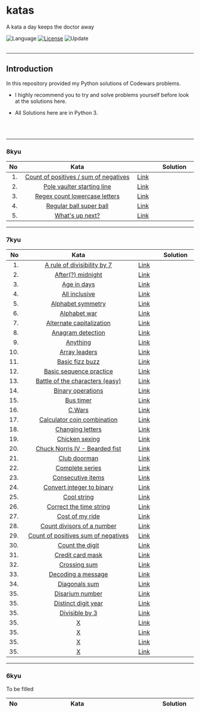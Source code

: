 # katas
A kata a day keeps the doctor away

![Language](https://img.shields.io/badge/language-Python-blue.svg)&nbsp;[![License](https://img.shields.io/badge/license-MIT-green.svg)](./LICENSE)&nbsp;![Update](https://img.shields.io/badge/update-Daily-brightgreen.svg)&nbsp;
<br><br>

---

## Introduction 

In this repository provided my Python solutions of Codewars problems. 

- I highly recommend you to try and solve problems yourself before look at the solutions here.

- All Solutions here are in Python 3.


<br><br>

---

### 8kyu

|No|<div style="width:290px">Kata</div>|<div style="width:200px">Solution</div>|<div style="width:500px">Notes</div>|
| ---: | :---: | --- | --- |
|1.|[Count of positives / sum of negatives](https://www.codewars.com/kata/576bb71bbbcf0951d5000044)|[Link](/8kyu/8kyu%20-%20Count%20of%20positives%20sum%20of%20negatives.md)|Arrays, list comprehension
|2.|[Pole vaulter starting line](https://www.codewars.com/kata/5786f8404c4709148f0006bf)|[Link](/8kyu/8kyu%20-%20Pole%20vaulter%20starting%20line.md)|Math, logic
|3.|[Regex count lowercase letters](https://www.codewars.com/kata/56a946cd7bd95ccab2000055)|[Link](/8kyu/8kyu%20-%20Count%20of%20positives%20sum%20of%20negatives.md)|Regex, find all patterns
|4.|[Regular ball super ball](https://www.codewars.com/kata/53f0f358b9cb376eca001079)|[Link](/8kyu/8kyu%20-%20Regular%20ball%20super%20ball.md)|Classes, OOP
|5.|[What's up next?](https://www.codewars.com/kata/542ebbdb494db239f8000046)|[Link](8kyu/8kyu%20-%20What's%20up%20next.md)|Iterables, generators


---


### 7kyu 

|No|<div style="width:290px">Kata</div>|<div style="width:200px">Solution</div>|<div style="width:500px">Notes</div>|
| ---: | :---: | --- | --- |
|1.|[A rule of divisibility by 7](https://www.codewars.com/kata/55e6f5e58f7817808e00002e)|[Link](/7kyu/7kyu%20-%20A%20rule%20of%20divisibility%20by%207.md)|While loops, divmod
|2.|[After(?) midnight](https://www.codewars.com/kata/56fac4cfda8ca6ec0f001746)|[Link](/7kyu/7kyu%20-%20After%20midnight.md)|Dates and times, formatting
|3.|[Age in days](https://www.codewars.com/kata/5803753aab6c2099e600000e)|[Link](/7kyu/7kyu%20-%20Age%20in%20days.md)|Dates and times
|4.|[All inclusive](https://www.codewars.com/kata/5700c9acc1555755be00027e)|[Link](/7kyu/7kyu%20-%20All%20inclusive.md)|Conditionals - all True, string rotations
|5.|[Alphabet symmetry](https://www.codewars.com/kata/59d9ff9f7905dfeed50000b0)|[Link](/7kyu/7kyu%20-%20Alphabet%20symmetry.md)|Nested list comprehensions, enumeration
|6.|[Alphabet war](https://www.codewars.com/kata/59377c53e66267c8f6000027)|[Link](/7kyu/7kyu%20-%20Alphabet%20war.md)|Key-values, conditionals, strings
|7.|[Alternate capitalization](https://www.codewars.com/kata/59cfc000aeb2844d16000075)|[Link](/7kyu/7kyu%20-%20Alternate%20capitalization.md)|Strings, list comprehension
|8.|[Anagram detection](https://www.codewars.com/kata/529eef7a9194e0cbc1000255)|[Link](/7kyu/7kyu%20-%20Anagram%20detection.md)|Sets, anagram checking
|9.|[Anything](https://www.codewars.com/kata/557d9e4d155e2dbf050000aa)|[Link](/7kyu/7kyu%20-%20Anything.md)|Classes, dunder methods
|10.|[Array leaders](https://www.codewars.com/kata/5a651865fd56cb55760000e0)|[Link](/7kyu/7kyu%20-%20Array%20leaders.md)|Arrays, all comparisons
|11.|[Basic fizz buzz](https://www.codewars.com/kata/5300901726d12b80e8000498)|[Link](/7kyu/7kyu%20-%20Basic%20fizz%20buzz.md)|Conditionals, fizzbuzz 
|12.|[Basic sequence practice](https://www.codewars.com/kata/5436f26c4e3d6c40e5000282/train/python)|[Link](/7kyu/7kyu%20-%20Basic%20sequence%20practice.md)|Accumulate, range, step
|13.|[Battle of the characters (easy)](https://www.codewars.com/kata/595519279be6c575b5000016)|[Link](/7kyu/7kyu%20-%20Battle%20of%20the%20characters%20(easy).md)|Enumeration, dictionaries, conditionals, strings
|14.|[Binary operations](https://www.codewars.com/kata/560e80734267381a270000a2)|[Link](/7kyu/7kyu%20-%20Binary%20operations.md)|Binary, bits, indexing
|15.|[Bus timer](https://www.codewars.com/kata/5736378e3f3dfd5a820000cb)|[Link](/7kyu/7kyu%20-%20Bus%20timer.md)|Time formatting, conditionals
|16.|[C.Wars](https://www.codewars.com/kata/55968ab32cf633c3f8000008)|[Link](/7kyu/7kyu%20-%20C.Wars.md)|String manipulation
|17.|[Calculator coin combination](https://www.codewars.com/kata/564d0490e96393fc5c000029)|[Link](/7kyu/7kyu%20-%20Calculator%20coin%20combination.md)|Divmod, integers
|18.|[Changing letters](https://www.codewars.com/kata/5831c204a31721e2ae000294)|[Link](/7kyu/7kyu%20-%20Changing%20letters.md)|Strings, list comprehension
|19.|[Chicken sexing](https://www.codewars.com/kata/57ed40e3bd793e9c92000fcb)|[Link](/7kyu/7kyu%20-%20Chicken%20sexing.md)|List comprehension
|20.|[Chuck Norris IV - Bearded fist](https://www.codewars.com/kata/57066708cb7293901a0013a1)|[Link](/7kyu/7kyu%20-%20Chuck%20Norris%20IV%20-%20Bearded%20fist.md)|Chaining iterables, mapping
|21.|[Club doorman](https://www.codewars.com/kata/5c563cb78dac1951c2d60f01)|[Link](/7kyu/7kyu%20-%20Club%20doorman.md)|Searching strings, regex, indexing
|22.|[Complete series](https://www.codewars.com/kata/580a4001d6df740d61000301)|[Link](/7kyu/7kyu%20-%20Complete%20series.md)|Completing arrays, sets
|23.|[Consecutive items](https://www.codewars.com/kata/5f6d533e1475f30001e47514/solutions/python)|[Link](/7kyu/7kyu%20-%20Consecutive%20items.md)|Arrays, any, zipping
|24.|[Convert integer to binary](https://www.codewars.com/kata/55606aeebf1f0305f900006f)|[Link](/7kyu/7kyu%20-%20Convert%20integer%20to%20binary.md)|Binary two's complement
|25.|[Cool string](https://www.codewars.com/kata/590fd3220f05b4f1ad00007c)|[Link](/7kyu/7kyu%20-%20Cool%20string.md)|Fundamentals, strings
|26.|[Correct the time string](https://www.codewars.com/kata/57873ab5e55533a2890000c7)|[Link](/7kyu/7kyu%20-%20Correct%20the%20time%20string.md)|Regex, formatting, time
|27.|[Cost of my ride](https://www.codewars.com/kata/586430a5b3a675296a000395)|[Link](/7kyu/7kyu%20-%20Cost%20of%20my%20ride.md)|Formatting, conditionals
|28.|[Count divisors of a number](https://www.codewars.com/kata/542c0f198e077084c0000c2e)|[Link](/7kyu/7kyu%20-%20Count%20divisors%20of%20a%20number.md)|Divisors, math
|29.|[Count of positives sum of negatives](https://www.codewars.com/kata/576bb71bbbcf0951d5000044)|[Link](/7kyu/7kyu%20-%20Count%20of%20positives%20sum%20of%20negatives.md)|Arrays, list comprehension
|30.|[Count the digit]()|[Link]()|Mapping, strings
|31.|[Credit card mask]()|[Link]()|Fundamentals, strings
|32.|[Crossing sum]()|[Link]()|Sets, matrices
|33.|[Decoding a message]()|[Link]()|Translating strings
|34.|[Diagonals sum]()|[Link]()|Matrices, arrays
|35.|[Disarium number]()|[Link](/7kyu/7kyu%20-%20Disarium%20Number.md)|Fundamentals
|35.|[Distinct digit year]()|[Link]()|Sets, while-loops
|35.|[Divisible by 3]()|[Link]()|Math, remainders, while-loops
|35.|[X]()|[Link]()|
|35.|[X]()|[Link]()|
|35.|[X]()|[Link]()|
|35.|[X]()|[Link]()|


---


### 6kyu 

To be filled

|No|<div style="width:290px">Kata</div>|<div style="width:200px">Solution</div>|<div style="width:500px">Notes</div>|
| ---: | :---: | --- | --- |




